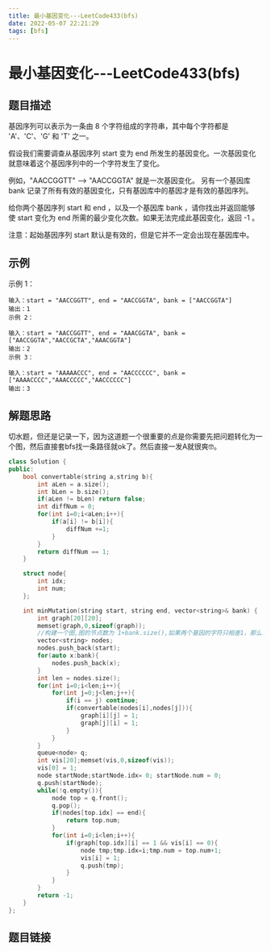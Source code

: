 ```yaml
---
title: 最小基因变化---LeetCode433(bfs)
date: 2022-05-07 22:21:29
tags: [bfs]
---
```

# 最小基因变化---LeetCode433(bfs)
## 题目描述
基因序列可以表示为一条由 8 个字符组成的字符串，其中每个字符都是 'A'、'C'、'G' 和 'T' 之一。

假设我们需要调查从基因序列 start 变为 end 所发生的基因变化。一次基因变化就意味着这个基因序列中的一个字符发生了变化。

例如，"AACCGGTT" --> "AACCGGTA" 就是一次基因变化。
另有一个基因库 bank 记录了所有有效的基因变化，只有基因库中的基因才是有效的基因序列。

给你两个基因序列 start 和 end ，以及一个基因库 bank ，请你找出并返回能够使 start 变化为 end 所需的最少变化次数。如果无法完成此基因变化，返回 -1 。

注意：起始基因序列 start 默认是有效的，但是它并不一定会出现在基因库中。

    
## 示例
示例 1：
```
输入：start = "AACCGGTT", end = "AACCGGTA", bank = ["AACCGGTA"]
输出：1
示例 2：

输入：start = "AACCGGTT", end = "AAACGGTA", bank = ["AACCGGTA","AACCGCTA","AAACGGTA"]
输出：2
示例 3：

输入：start = "AAAAACCC", end = "AACCCCCC", bank = ["AAAACCCC","AAACCCCC","AACCCCCC"]
输出：3
```
    
## 解题思路
切水题，但还是记录一下，因为这道题一个很重要的点是你需要先把问题转化为一个图，然后直接套bfs找一条路径就ok了。然后直接一发A就很爽🤓。
```cpp
class Solution {
public:
    bool convertable(string a,string b){
        int aLen = a.size();
        int bLen = b.size();
        if(aLen != bLen) return false;
        int diffNum = 0;
        for(int i=0;i<aLen;i++){
            if(a[i] != b[i]){
                diffNum +=1;
            }
        }
        return diffNum == 1;
    }

    struct node{
        int idx;
        int num;
    };

    int minMutation(string start, string end, vector<string>& bank) {
        int graph[20][20];
        memset(graph,0,sizeof(graph));
        //构建一个图,图的节点数为 1+bank.size(),如果两个基因的字符只相差1，那么就有一条无向边
        vector<string> nodes;
        nodes.push_back(start);
        for(auto x:bank){
            nodes.push_back(x);
        }
        int len = nodes.size();
        for(int i=0;i<len;i++){
            for(int j=0;j<len;j++){
                if(i == j) continue;
                if(convertable(nodes[i],nodes[j])){
                    graph[i][j] = 1;
                    graph[j][i] = 1;
                }
            }
        }
        queue<node> q;
        int vis[20];memset(vis,0,sizeof(vis));
        vis[0] = 1;
        node startNode;startNode.idx= 0; startNode.num = 0;
        q.push(startNode);
        while(!q.empty()){
            node top = q.front();
            q.pop();
            if(nodes[top.idx] == end){
                return top.num;
            }
            for(int i=0;i<len;i++){
                if(graph[top.idx][i] == 1 && vis[i] == 0){
                    node tmp;tmp.idx=i;tmp.num = top.num+1;
                    vis[i] = 1;
                    q.push(tmp);
                }
            }
        }
        return -1;
    }
};
```
    
## 题目链接
    